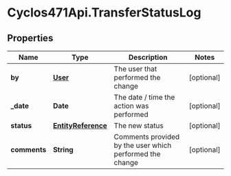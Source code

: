 # Cyclos471Api.TransferStatusLog

## Properties
Name | Type | Description | Notes
------------ | ------------- | ------------- | -------------
**by** | [**User**](User.md) | The user that performed the change | [optional] 
**_date** | **Date** | The date / time the action was performed | [optional] 
**status** | [**EntityReference**](EntityReference.md) | The new status | [optional] 
**comments** | **String** | Comments provided by the user which performed the change  | [optional] 


